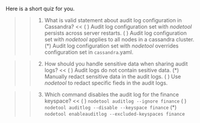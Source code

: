 Here is a short quiz for you. 

>>1. What is valid statement about audit log configuration in Cassandra? <<
( ) Audit log configuration set with <i>nodetool</i> persists across server restarts.
( ) Audit log configuration set with <i>nodetool</i> applies to all nodes in a cassandra cluster.
(*) Audit log configuration set with <i>nodetool</i> overrides configuration set in <code>cassandra</code>.yaml.


>>2. How should you handle sensitive data when sharing audit logs? <<
( ) Audit logs do not contain sesitive data.
(*) Manually redact sensitive data in the audit logs.
( ) Use <i>nodetool</i> to redact specific fieds in the audit logs.


>>3. Which command disables the audit log for the finance keyspace? <<
( ) <code>nodetool auditlog --ignore finance</code>
( ) <code>nodetool auditlog --disable --keyspace finance</code>
(*) <code>nodetool enableauditlog --excluded-keyspaces finance</code>
